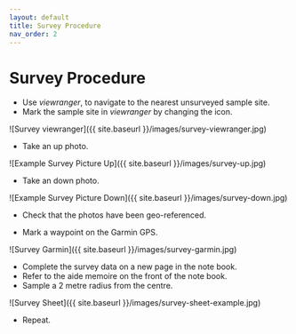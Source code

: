 ```yaml
---
layout: default
title: Survey Procedure
nav_order: 2
---
```

# Survey Procedure

* Use *viewranger*, to navigate to the nearest unsurveyed sample site.
* Mark the sample site in *viewranger* by changing the icon.

![Survey viewranger]({{ site.baseurl }}/images/survey-viewranger.jpg)

* Take an up photo.

![Example Survey Picture Up]({{ site.baseurl }}/images/survey-up.jpg)

* Take an down photo.

![Example Survey Picture Down]({{ site.baseurl }}/images/survey-down.jpg)

* Check that the photos have been geo-referenced.

* Mark a waypoint on the Garmin GPS.

![Survey Garmin]({{ site.baseurl }}/images/survey-garmin.jpg)

* Complete the survey data on a new page in the note book.
* Refer to the aide memoire on the front of the note book.
* Sample a 2 metre radius from the centre.

![Survey Sheet]({{ site.baseurl }}/images/survey-sheet-example.jpg)

* Repeat.